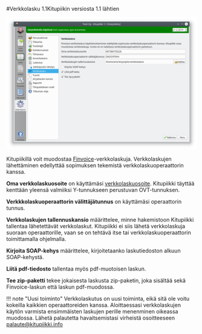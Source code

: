 #Verkkolasku <span class=ver>1.1<span class=selite>Kitupiikin versiosta 1.1 lähtien</span></span>

![](verkkolasku.png)


Kitupiikillä voit muodostaa [Finvoice](https://fi.wikipedia.org/wiki/Finvoice)-verkkolaskuja. Verkkolaskujen lähettäminen edellyttää sopimuksen tekemistä verkkolaskuoperaattorin kanssa.

**Oma verkkolaskuosoite** on käyttämäsi [verkkolaskuosoite](https://fi.wikipedia.org/wiki/Verkkolaskuosoite). Kitupiikki täyttää kenttään yleensä valmiiksi Y-tunnukseen perustuvan OVT-tunnuksen.

**Verkkkolaskuoperaattorin välittäjätunnus** on käyttämäsi operaattorin tunnus.

**Verkkolaskujen tallennuskansio** määrittelee, minne hakemistoon Kitupiikki tallentaa lähetettävät verkkolaskut. Kitupiikki ei siis lähetä verkkolaskuja suoraan operaattorille, vaan se on tehtävä itse tai verkkolaskuoperaattorin toimittamalla ohjelmalla.

**Kirjoita SOAP-kehys** määrittelee, kirjoitetaanko laskutiedoston alkuun SOAP-kehystä.

**Liitä pdf-tiedosto** tallentaa myös pdf-muotoisen laskun.

**Tee zip-paketti** tekee jokaisesta laskusta zip-paketin, joka sisältää sekä Finvoice-laskun että laskun pdf-muodossa. 

!!! note "Uusi toiminto"
    Verkkolaskutus on uusi toiminta, eikä sitä ole voitu kokeilla kaikkien operaattoreiden kanssa. Aloittaessasi verkkolaskujen käytön varmista ensimmäisten laskujen perille menenminen oikeassa muodossa. Lähetä palautetta havaitsemistasi virheistä osoitteeseen palaute@kitupiikki.info
